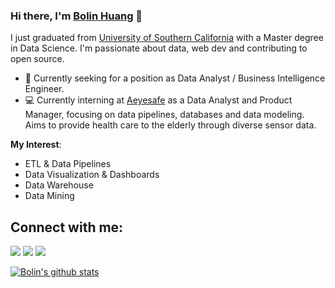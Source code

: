 ### Hi there, I'm [Bolin Huang](https://blh.im) 👋

I just graduated from [University of Southern California](https://www.usc.edu/) with a Master degree in Data Science. I'm passionate about data, web dev and contributing to open source.

- 💼 Currently seeking for a position as Data Analyst / Business Intelligence Engineer.
- 💻 Currently interning at [Aeyesafe](https://www.aeyesafe.com/) as a Data Analyst and Product Manager, focusing on data pipelines, databases and data modeling. Aims to provide health care to the elderly through diverse sensor data.

**My Interest**:

- ETL & Data Pipelines
- Data Visualization & Dashboards
- Data Warehouse
- Data Mining

<!-- **Projects**:

- **A**:
- **B**:
- **C**: -->

## Connect with me:

[<img src ="https://img.shields.io/badge/website-%23.svg?&style=for-the-badge&logo=www&logoColor=white%22&color=black">](https://blh.im)
[<img src="https://img.shields.io/badge/email-%2312100E.svg?&style=for-the-badge&logo=gmail&logoColor=white&color=black" />](mailto:bolinhua@usc.edu)
[<img src="https://img.shields.io/badge/linkedin-%2312100E.svg?&style=for-the-badge&logo=linkedin&logoColor=white&color=black" />](https://www.linkedin.com/in/bolin-huang/)

<!-- [<img src="https://img.shields.io/badge/instagram-%2312100E.svg?&style=for-the-badge&logo=instagram&logoColor=white&color=black" />](https://instagram.com/ibolinh) -->
<!-- 
| <a href="https://github.com/anuraghazra/github-readme-stats"><img align="center" src="https://github-readme-stats.vercel.app/api?username=iblh&theme=graywhite&show_icons=true&include_all_commits=true&hide_border=true" alt="Bolin's github stats" /></a> | <a href="https://github.com/anuraghazra/github-readme-stats"><img align="center" src="https://github-readme-stats.vercel.app/api/top-langs/?username=iblh&layout=compact&theme=buefy&hide_border=true" /></a> |
| ------------- | ------------- | -->

<a href="https://github.com/anuraghazra/github-readme-stats"><img align="center" src="https://github-readme-stats.vercel.app/api?username=iblh&theme=graywhite&show_icons=true&include_all_commits=true&hide_border=true" alt="Bolin's github stats" /></a>
